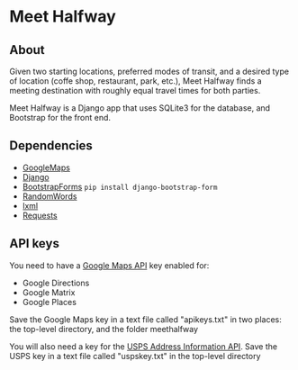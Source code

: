 # Meet Halfway

## About

Given two starting locations, preferred modes of transit, and a desired type of location (coffe shop, restaurant, park, etc.), Meet Halfway finds a meeting destination with roughly equal travel times for both parties.

Meet Halfway is a Django app that uses SQLite3 for the database, and Bootstrap for the front end.

## Dependencies
- [GoogleMaps](https://github.com/googlemaps/)
- [Django](https://www.djangoproject.com/)
- [BootstrapForms](https://github.com/tzangms/django-bootstrap-form) `pip install django-bootstrap-form`
- [RandomWords](https://pypi.python.org/pypi/RandomWords/0.1.5)
- [lxml](http://lxml.de/)
- [Requests](http://docs.python-requests.org/en/master/)

## API keys 

You need to have a [Google Maps API](https://developers.google.com/maps/) key enabled for:
- Google Directions
- Google Matrix
- Google Places

Save the Google Maps key in a text file called "apikeys.txt" in two places: the top-level directory, and the folder meethalfway

You will also need a key for the [USPS Address Information API](https://www.usps.com/business/web-tools-apis/welcome.htm). Save the USPS key in a text file called "uspskey.txt" in the top-level directory
